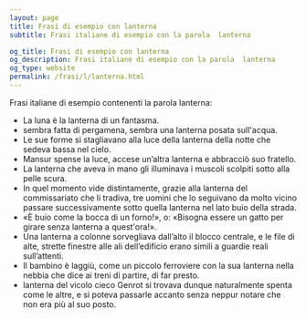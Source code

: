 ```yaml
---
layout: page
title: Frasi di esempio con lanterna 
subtitle: Frasi italiane di esempio con la parola  lanterna

og_title: Frasi di esempio con lanterna 
og_description: Frasi italiane di esempio con la parola  lanterna
og_type: website
permalink: /frasi/l/lanterna.html
---
```


Frasi italiane di esempio contenenti la parola lanterna:


- La luna è la lanterna di un fantasma.
- sembra fatta di pergamena, sembra una lanterna posata sull'acqua.
- Le sue forme si stagliavano alla luce della lanterna della notte che sedeva bassa nel cielo.
- Mansur spense la luce, accese un’altra lanterna e abbracciò suo fratello.
- La lanterna che aveva in mano gli illuminava i muscoli scolpiti sotto alla pelle scura.
- In quel momento vide distintamente, grazie alla lanterna del commissariato che li tradiva, tre uomini che lo seguivano da molto vicino passare successivamente sotto quella lanterna nel lato buio della strada.
- «È buio come la bocca di un forno!», o: «Bisogna essere un gatto per girare senza lanterna a quest'ora!».
- Una lanterna a colonne sorvegliava dall’alto il blocco centrale, e le file di alte, strette finestre alle ali dell’edificio erano simili a guardie reali sull’attenti.
- Il bambino è laggiù, come un piccolo ferroviere con la sua lanterna nella nebbia che dice ai treni di partire, di far presto.
- lanterna del vicolo cieco Genrot si trovava dunque naturalmente spenta come le altre, e si poteva passarle accanto senza neppur notare che non era più al suo posto.
